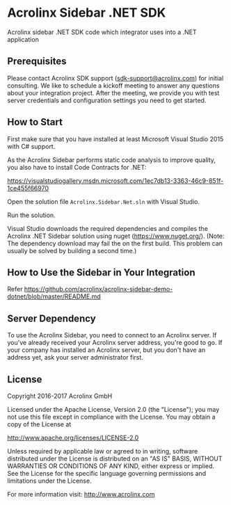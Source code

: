 # Acrolinx Sidebar .NET SDK

Acrolinx sidebar .NET SDK code which integrator uses into a .NET application

## Prerequisites

Please contact Acrolinx SDK support (sdk-support@acrolinx.com) for initial consulting. 
We like to schedule a kickoff meeting to answer any questions about your integration project. 
After the meeting, we provide you with test server credentials and configuration settings you need to get started.

## How to Start

First make sure that you have installed at least Microsoft Visual Studio 2015 with C# support.

As the Acrolinx Sidebar performs static code analysis to improve quality, you also have to install Code Contracts for .NET:

https://visualstudiogallery.msdn.microsoft.com/1ec7db13-3363-46c9-851f-1ce455f66970

Open the solution file `Acrolinx.Sidebar.Net.sln` with Visual Studio.

Run the solution.
 
Visual Studio downloads the required dependencies and compiles the Acrolinx .NET Sidebar solution using nuget (https://www.nuget.org/).
(Note: The dependency download may fail the on the first build. This problem can usually be solved by building a second time.)

## How to Use the Sidebar in Your Integration

Refer https://github.com/acrolinx/acrolinx-sidebar-demo-dotnet/blob/master/README.md

## Server Dependency

To use the Acrolinx Sidebar, you need to connect to an Acrolinx server. If you've already received your Acrolinx server address, you're good to go. If your company has installed an Acrolinx server, but you don't have an address yet, ask your server administrator first.  

## License

Copyright 2016-2017 Acrolinx GmbH

Licensed under the Apache License, Version 2.0 (the "License");
you may not use this file except in compliance with the License.
You may obtain a copy of the License at

http://www.apache.org/licenses/LICENSE-2.0

Unless required by applicable law or agreed to in writing, software
distributed under the License is distributed on an "AS IS" BASIS,
WITHOUT WARRANTIES OR CONDITIONS OF ANY KIND, either express or implied.
See the License for the specific language governing permissions and
limitations under the License.

For more information visit: http://www.acrolinx.com
